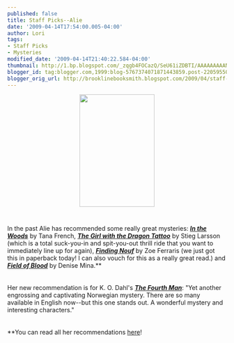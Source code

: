 ```yaml
---
published: false
title: Staff Picks--Alie
date: '2009-04-14T17:54:00.005-04:00'
author: Lori
tags:
- Staff Picks
- Mysteries
modified_date: '2009-04-14T21:40:22.584-04:00'
thumbnail: http://1.bp.blogspot.com/_zqgb4FOCazQ/SeU61iZDBTI/AAAAAAAAANU/VwowUJ0wkLc/s72-c/fourth+man.jpg
blogger_id: tag:blogger.com,1999:blog-5767374071871443859.post-2205955031414332978
blogger_orig_url: http://brooklinebooksmith.blogspot.com/2009/04/staff-picks-alie.html
---
```


<a href="http://1.bp.blogspot.com/_zqgb4FOCazQ/SeU61iZDBTI/AAAAAAAAANU/VwowUJ0wkLc/s1600-h/fourth+man.jpg"><img id="BLOGGER_PHOTO_ID_5324726825874818354" style="DISPLAY: block; MARGIN: 0px auto 10px; WIDTH: 172px; CURSOR: hand; HEIGHT: 258px; TEXT-ALIGN: center" alt="" src="http://1.bp.blogspot.com/_zqgb4FOCazQ/SeU61iZDBTI/AAAAAAAAANU/VwowUJ0wkLc/s400/fourth+man.jpg" border="0" /></a><br /><div><a href="http://4.bp.blogspot.com/_zqgb4FOCazQ/SeU6Rh8S_4I/AAAAAAAAANM/-H0CdE7hSmQ/s1600-h/fourth+man.jpg"></a>In the past Alie has recommended some really great mysteries: <strong><em><a href="http://brookline.booksense.com/NASApp/store/Product?s=showproduct&amp;isbn=9780143113492">In the Woods</a></em></strong> by Tana French, <strong><em><a href="http://brookline.booksense.com/NASApp/store/Product?s=showproduct&amp;isbn=9780307269751">The Girl with the Dragon Tattoo</a></em></strong> by <span class="blsp-spelling-error" id="SPELLING_ERROR_0">Stieg</span> <span class="blsp-spelling-error" id="SPELLING_ERROR_1">Larsson</span> (which is a total suck-you-in and spit-you-out thrill ride that you want to immediately line up for again), <strong><em><a href="http://brookline.booksense.com/NASApp/store/Product?s=showproduct&amp;isbn=9780547237787">Finding <span class="blsp-spelling-error" id="SPELLING_ERROR_2">Nouf</span></a></em></strong> by Zoe <span class="blsp-spelling-error" id="SPELLING_ERROR_3">Ferraris</span> (we just got this in paperback today! I can also vouch for this as a really great read.) and <strong><em><a href="http://brookline.booksense.com/NASApp/store/Product?s=showproduct&amp;isbn=9780316154581">Field of Blood</a></em></strong> by Denise Mina.**<br /><div></div><br /><br /><div>Her new recommendation is for K. O. <span class="blsp-spelling-error" id="SPELLING_ERROR_4">Dahl's</span> <strong><em><a href="http://brookline.booksense.com/NASApp/store/Product?s=showproduct&amp;isbn=9780312540579">The Fourth Man</a></em></strong>: "Yet another engrossing and captivating Norwegian mystery. There are so many available in English now--but this one stands out. A wonderful mystery and interesting characters." </div><br /><br /><div>**You can read all her recommendations <a href="http://brookline.booksense.com/NASApp/store/IndexJsp?s=storepicks&amp;page=260895">here</a>!</div></div>